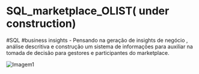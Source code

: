 # SQL_marketplace_OLIST( under construction)
#SQL #business insights - Pensando na geração de insights de negócio , análise descritiva e construção um sistema de informações para auxiliar na tomada de decisão para gestores e participantes do  marketplace.

 

![Imagem1](https://user-images.githubusercontent.com/88970737/234871631-6cc57446-008a-4a91-b721-12a0fa95f0c0.png)
